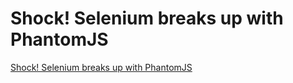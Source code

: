 # Shock! Selenium breaks up with PhantomJS
[Shock! Selenium breaks up with PhantomJS](https://aiwithcloud.com/2022/09/16/shock_selenium_breaks_up_with_phantomjs/)